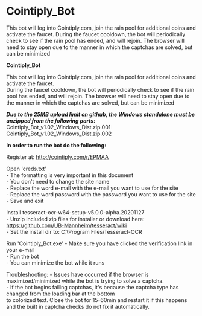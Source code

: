 # Cointiply_Bot
This bot will log into Cointiply.com, join the rain pool for additional coins and activate the faucet.   During the faucet cooldown, the bot will periodically check to see if the rain pool has ended, and will rejoin. The browser will need to stay open due to the manner in which the captchas are solved, but can be minimized

**Cointiply_Bot**

This bot will log into Cointiply.com, join the rain pool for additional coins and activate the faucet.  
During the faucet cooldown, the bot will periodically check to see if the rain pool has ended, and will rejoin.
The browser will need to stay open due to the manner in which the captchas are solved, but can be minimized

***Due to the 25MB upload limit on github, the Windows standalone must be unzipped from the following parts:***<br>
	Cointiply_Bot_v1.02_Windows_Dist.zip.001<br>
	Cointiply_Bot_v1.02_Windows_Dist.zip.002

**In order to run the bot do the following:**

Register at: http://cointiply.com/r/EPMAA

Open 'creds.txt'<br>
	- The formatting is very important in this document<br>
	- You don't need to change the site name<br>
	- Replace the word e-mail with the e-mail you want to use for the site<br>
	- Replace the word password with the password you want to use for the site<br>
	- Save and exit<br>

Install tesseract-ocr-w64-setup-v5.0.0-alpha.20201127<br>
	- Unzip included zip files for installer or download here: https://github.com/UB-Mannheim/tesseract/wiki<br>
	- Set the install dir to: C:\Program Files\Tesseract-OCR<br>

Run 'Cointiply_Bot.exe'
	- Make sure you have clicked the verification link in your e-mail<br>
	- Run the bot<br>
	- You can minimize the bot while it runs<br>

Troubleshooting:
	- Issues have occurred if the browser is maximized/minimized while the bot is trying to solve a captcha.<br>
	- If the bot begins failing captchas, it's because the captcha type has changed from the loading bar at the bottom<br>
	  to colorized text.  Close the bot for 15-60min and restart it if this happens and the built in captcha checks do not fix it automatically.<br>

